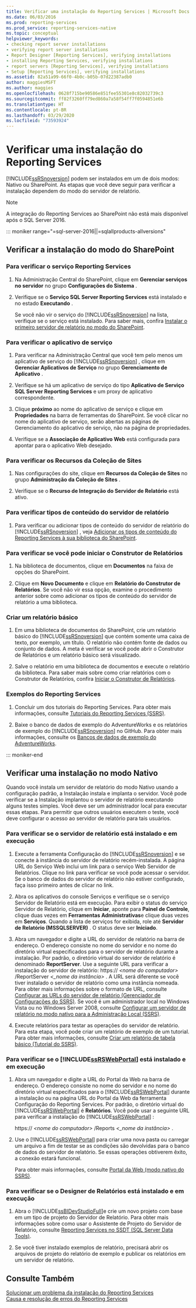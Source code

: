 ```yaml
---
title: Verificar uma instalação do Reporting Services | Microsoft Docs
ms.date: 06/03/2016
ms.prod: reporting-services
ms.prod_service: reporting-services-native
ms.topic: conceptual
helpviewer_keywords:
- checking report server installations
- verifying report server installations
- Report Designer [Reporting Services], verifying installations
- installing Reporting Services, verifying installations
- report servers [Reporting Services], verifying installations
- Setup [Reporting Services], verifying installations
ms.assetid: 82a51a99-66f0-4b0c-b05b-07d22387adb0
author: maggiesMSFT
ms.author: maggies
ms.openlocfilehash: 0628f715be90586e851fee55301e8c82032739c3
ms.sourcegitcommit: ff82f3260ff79ed860a7a58f54ff7f0594851e6b
ms.translationtype: HT
ms.contentlocale: pt-BR
ms.lasthandoff: 03/29/2020
ms.locfileid: "73593924"
---
```

# <a name="verify-a-reporting-services-installation"></a>Verificar uma instalação do Reporting Services
  [!INCLUDE[ssRSnoversion](../../includes/ssrsnoversion-md.md)] podem ser instalados em um de dois modos: Nativo ou SharePoint. As etapas que você deve seguir para verificar a instalação dependem do modo do servidor de relatório.  

> [!NOTE]
> A integração do Reporting Services ao SharePoint não está mais disponível após o SQL Server 2016.

::: moniker range="=sql-server-2016||=sqlallproducts-allversions"
  
##  <a name="verify-sharepoint-mode-installation"></a><a name="bkmk_sharepointmode"></a> Verificar a instalação do modo do SharePoint  
  
### <a name="to-verify-the-reporting-services-service"></a>Para verificar o serviço Reporting Services  
  
1.  Na Administração Central do SharePoint, clique em **Gerenciar serviços no servidor** no grupo **Configurações do Sistema** .  
  
2.  Verifique se o **Serviço SQL Server Reporting Services** está instalado e no estado **Executando** .  
  
     Se você não vir o serviço do [!INCLUDE[ssRSnoversion](../../includes/ssrsnoversion-md.md)] na lista, verifique se o serviço está instalado. Para saber mais, confira [Instalar o primeiro servidor de relatório no modo do SharePoint](install-the-first-report-server-in-sharepoint-mode.md).  
  
### <a name="to-verify-the-service-application"></a>Para verificar o aplicativo de serviço  
  
1.  Para verificar na Administração Central que você tem pelo menos um aplicativo de serviço do [!INCLUDE[ssRSnoversion](../../includes/ssrsnoversion-md.md)] , clique em **Gerenciar Aplicativos de Serviço** no grupo **Gerenciamento de Aplicativo** .  
  
2.  Verifique se há um aplicativo de serviço do tipo **Aplicativo de Serviço SQL Server Reporting Services** e um proxy de aplicativo correspondente.  
  
3.  Clique **próximo** ao nome do aplicativo de serviço e clique em **Propriedades** na barra de ferramentas do SharePoint.  Se você clicar no nome do aplicativo de serviço, serão abertas as páginas de Gerenciamento do aplicativo de serviço, não na página de propriedades.  
  
4.  Verifique se a **Associação de Aplicativo Web** está configurada para apontar para o aplicativo Web desejado.  
  
### <a name="to-verify-the-site-collection-feature"></a>Para verificar os Recursos da Coleção de Sites  
  
1.  Nas configurações do site, clique em **Recursos da Coleção de Sites** no grupo **Administração da Coleção de Sites** .  
  
2.  Verifique se o **Recurso de Integração do Servidor de Relatório** está ativo.  
  
### <a name="to-verify-reporting-server-content-types"></a>Para verificar tipos de conteúdo do servidor de relatório  
  
1.  Para verificar ou adicionar tipos de conteúdo do servidor de relatório do [!INCLUDE[ssRSnoversion](../../includes/ssrsnoversion-md.md)] , veja [Adicionar os tipos de conteúdo do Reporting Services à sua biblioteca do SharePoint](../../reporting-services/report-server-sharepoint/add-reporting-services-content-types-to-a-sharepoint-library.md).  
  
### <a name="to-verify-you-can-launch-report-builder"></a>Para verificar se você pode iniciar o Construtor de Relatórios  
  
1.  Na biblioteca de documentos, clique em **Documentos** na faixa de opções do SharePoint.  
  
2.  Clique em **Novo Documento** e clique em **Relatório do Construtor de Relatórios**. Se você não vir essa opção, examine o procedimento anterior sobre como adicionar os tipos de conteúdo do servidor de relatório a uma biblioteca.  
  
### <a name="create-a-basic-report"></a>Criar um relatório básico  
  
1.  Em uma biblioteca de documentos do SharePoint, crie um relatório básico do [!INCLUDE[ssRSnoversion](../../includes/ssrsnoversion-md.md)] que contém somente uma caixa de texto, por exemplo, um título. O relatório não contém fonte de dados ou conjunto de dados. A meta é verificar se você pode abrir o Construtor de Relatórios e um relatório básico será visualizado.  
  
2.  Salve o relatório em uma biblioteca de documentos e execute o relatório da biblioteca. Para saber mais sobre como criar relatórios com o Construtor de Relatórios, confira [Iniciar o Construtor de Relatórios](../report-builder/start-report-builder.md).  
  
### <a name="reporting-services-samples"></a>Exemplos do Reporting Services  
  
1.  Concluir um dos tutoriais do Reporting Services. Para obter mais informações, consulte [Tutoriais do Reporting Services &#40;SSRS&#41;](../../reporting-services/reporting-services-tutorials-ssrs.md).  
  
2.  Baixe o banco de dados de exemplo do AdventureWorks e os relatórios de exemplo do [!INCLUDE[ssRSnoversion](../../includes/ssrsnoversion-md.md)] no GitHub. Para obter mais informações, consulte os [Bancos de dados de exemplo do AdventureWorks](https://github.com/Microsoft/sql-server-samples/releases).  

::: moniker-end
  
##  <a name="verify-a-native-mode-installation"></a><a name="bkmk_nativemode"></a> Verificar uma instalação no modo Nativo  
 Quando você instala um servidor de relatório do modo Nativo usando a configuração padrão, a Instalação instala e implanta o servidor. Você pode verificar se a Instalação implantou o servidor de relatório executando alguns testes simples. Você deve ser um administrador local para executar essas etapas. Para permitir que outros usuários executem o teste, você deve configurar o acesso ao servidor de relatório para tais usuários.  
  
### <a name="to-verify-that-the-report-server-is-installed-and-running"></a>Para verificar se o servidor de relatório está instalado e em execução  
  
1.  Execute a ferramenta Configuração do [!INCLUDE[ssRSnoversion](../../includes/ssrsnoversion-md.md)] e se conecte à instância do servidor de relatório recém-instalada. A página URL do Serviço Web inclui um link para o serviço Web Servidor de Relatórios. Clique no link para verificar se você pode acessar o servidor. Se o banco de dados do servidor de relatório não estiver configurado, faça isso primeiro antes de clicar no link.  
  
2.  Abra os aplicativos do console Serviços e verifique se o serviço Servidor de Relatório está em execução. Para exibir o status do serviço Servidor de Relatório, clique em **Iniciar**, aponte para **Painel de Controle**, clique duas vezes em **Ferramentas Administrativas**e clique duas vezes em **Serviços**. Quando a lista de serviços for exibida, role até **Servidor de Relatório (MSSQLSERVER)** . O status deve ser **Iniciado**.  
  
3.  Abra um navegador e digite a URL do servidor de relatório na barra de endereço. O endereço consiste no nome do servidor e no nome do diretório virtual especificados para o servidor de relatório durante a instalação. Por padrão, o diretório virtual do servidor de relatório é denominado **ReportServer**. Use a seguinte URL para verificar a instalação do servidor de relatório: https:// *\<nome do computador>* /ReportServer *\<_nome da instância>* . A URL será diferente se você tiver instalado o servidor de relatório como uma instância nomeada. Para obter mais informações sobre o formato de URL, consulte [Configurar as URLs do servidor de relatório &#40;Gerenciador de Configurações do SSRS&#41;](../../reporting-services/install-windows/configure-report-server-urls-ssrs-configuration-manager.md). Se você é um administrador local no Windows Vista ou no Windows Server 2008, consulte [Configurar um servidor de relatório no modo nativo para a Administração Local &#40;SSRS&#41;](../../reporting-services/report-server/configure-a-native-mode-report-server-for-local-administration-ssrs.md).  
  
4.  Execute relatórios para testar as operações do servidor de relatório. Para esta etapa, você pode criar um relatório de exemplo de um tutorial. Para obter mais informações, consulte [Criar um relatório de tabela básico &#40;Tutorial do SSRS&#41;](../../reporting-services/create-a-basic-table-report-ssrs-tutorial.md).  
  
### <a name="to-verify-that-the-ssrswebportal-is-installed-and-running"></a>Para verificar se o [!INCLUDE[ssRSWebPortal](../../includes/ssrswebportal.md)] está instalado e em execução  
  
1.  Abra um navegador e digite a URL do Portal da Web na barra de endereço. O endereço consiste no nome do servidor e no nome do diretório virtual especificados para o [!INCLUDE[ssRSWebPortal](../../includes/ssrswebportal.md)] durante a instalação ou na página URL do Portal da Web da ferramenta Configuração do Reporting Services. Por padrão, o diretório virtual do [!INCLUDE[ssRSWebPortal](../../includes/ssrswebportal.md)] é **Relatórios**. Você pode usar a seguinte URL para verificar a instalação do [!INCLUDE[ssRSWebPortal](../../includes/ssrswebportal.md)] :  
  
     https:// *\<nome do computador>* /Reports *\<_nome da instância>* .  
  
2.  Use o [!INCLUDE[ssRSWebPortal](../../includes/ssrswebportal.md)] para criar uma nova pasta ou carregar um arquivo a fim de testar se as condições são devolvidas para o banco de dados do servidor de relatório. Se essas operações obtiverem êxito, a conexão estará funcional.  
  
     Para obter mais informações, consulte [Portal da Web &#40;modo nativo do SSRS&#41;](../../reporting-services/web-portal-ssrs-native-mode.md).  
  
### <a name="to-verify-that-report-designer-is-installed-and-running"></a>Para verificar se o Designer de Relatórios está instalado e em execução  
  
1.  Abra o [!INCLUDE[ssBIDevStudioFull](../../includes/ssbidevstudiofull-md.md)]e crie um novo projeto com base em um tipo de projeto do Servidor de Relatório. Para obter mais informações sobre como usar o Assistente de Projeto do Servidor de Relatório, consulte [Reporting Services no SSDT &#40;SQL Server Data Tools&#41;](../../reporting-services/tools/reporting-services-in-sql-server-data-tools-ssdt.md).  
  
2.  Se você tiver instalado exemplos de relatório, precisará abrir os arquivos de projeto do relatório de exemplo e publicar os relatórios em um servidor de relatório.  
  
## <a name="see-also"></a>Consulte Também  
 [Solucionar um problema da instalação do Reporting Services](../../reporting-services/install-windows/troubleshoot-a-reporting-services-installation.md)   
 [Causa e resolução de erros do Reporting Services](../../reporting-services/troubleshooting/cause-and-resolution-of-reporting-services-errors.md)  
  
  
